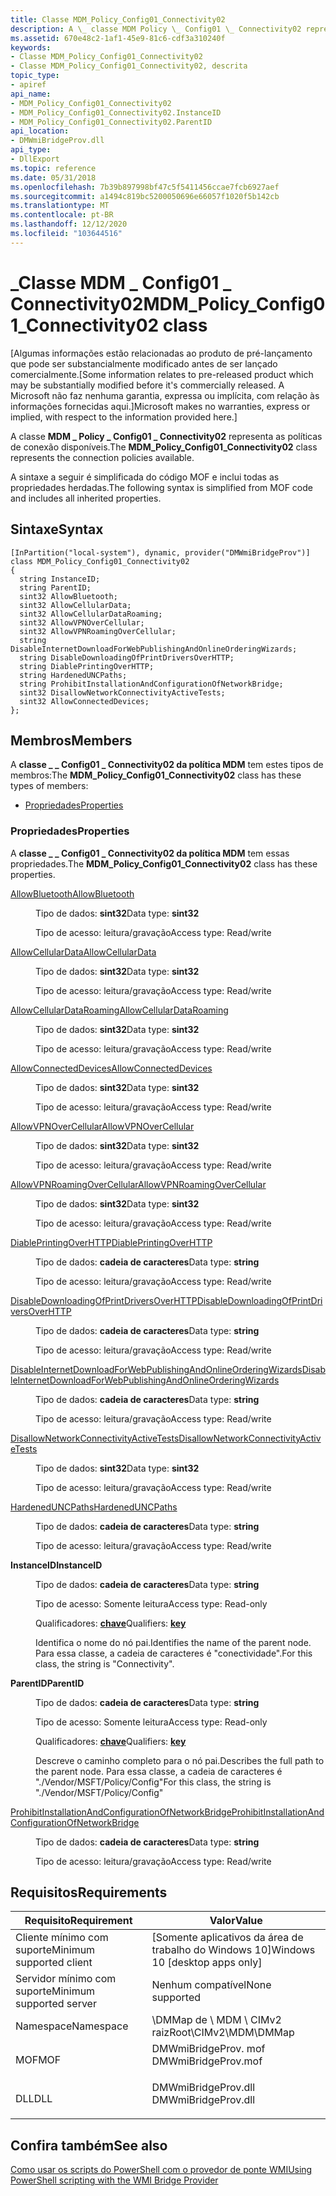 ```yaml
---
title: Classe MDM_Policy_Config01_Connectivity02
description: A \_ classe MDM Policy \_ Config01 \_ Connectivity02 representa as políticas de conexão disponíveis.
ms.assetid: 670e48c2-1af1-45e9-81c6-cdf3a310240f
keywords:
- Classe MDM_Policy_Config01_Connectivity02
- Classe MDM_Policy_Config01_Connectivity02, descrita
topic_type:
- apiref
api_name:
- MDM_Policy_Config01_Connectivity02
- MDM_Policy_Config01_Connectivity02.InstanceID
- MDM_Policy_Config01_Connectivity02.ParentID
api_location:
- DMWmiBridgeProv.dll
api_type:
- DllExport
ms.topic: reference
ms.date: 05/31/2018
ms.openlocfilehash: 7b39b897998bf47c5f5411456ccae7fcb6927aef
ms.sourcegitcommit: a1494c819bc5200050696e66057f1020f5b142cb
ms.translationtype: MT
ms.contentlocale: pt-BR
ms.lasthandoff: 12/12/2020
ms.locfileid: "103644516"
---
```

# <a name="mdm_policy_config01_connectivity02-class"></a><span data-ttu-id="4ec02-105">\_Classe MDM \_ Config01 \_ Connectivity02</span><span class="sxs-lookup"><span data-stu-id="4ec02-105">MDM\_Policy\_Config01\_Connectivity02 class</span></span>

<span data-ttu-id="4ec02-106">\[Algumas informações estão relacionadas ao produto de pré-lançamento que pode ser substancialmente modificado antes de ser lançado comercialmente.</span><span class="sxs-lookup"><span data-stu-id="4ec02-106">\[Some information relates to pre-released product which may be substantially modified before it's commercially released.</span></span> <span data-ttu-id="4ec02-107">A Microsoft não faz nenhuma garantia, expressa ou implícita, com relação às informações fornecidas aqui.\]</span><span class="sxs-lookup"><span data-stu-id="4ec02-107">Microsoft makes no warranties, express or implied, with respect to the information provided here.\]</span></span>

<span data-ttu-id="4ec02-108">A classe **MDM \_ Policy \_ Config01 \_ Connectivity02** representa as políticas de conexão disponíveis.</span><span class="sxs-lookup"><span data-stu-id="4ec02-108">The **MDM\_Policy\_Config01\_Connectivity02** class represents the connection policies available.</span></span>

<span data-ttu-id="4ec02-109">A sintaxe a seguir é simplificada do código MOF e inclui todas as propriedades herdadas.</span><span class="sxs-lookup"><span data-stu-id="4ec02-109">The following syntax is simplified from MOF code and includes all inherited properties.</span></span>

## <a name="syntax"></a><span data-ttu-id="4ec02-110">Sintaxe</span><span class="sxs-lookup"><span data-stu-id="4ec02-110">Syntax</span></span>

``` syntax
[InPartition("local-system"), dynamic, provider("DMWmiBridgeProv")]
class MDM_Policy_Config01_Connectivity02
{
  string InstanceID;
  string ParentID;
  sint32 AllowBluetooth;
  sint32 AllowCellularData;
  sint32 AllowCellularDataRoaming;
  sint32 AllowVPNOverCellular;
  sint32 AllowVPNRoamingOverCellular;
  string DisableInternetDownloadForWebPublishingAndOnlineOrderingWizards;
  string DisableDownloadingOfPrintDriversOverHTTP;
  string DiablePrintingOverHTTP;
  string HardenedUNCPaths;
  string ProhibitInstallationAndConfigurationOfNetworkBridge;
  sint32 DisallowNetworkConnectivityActiveTests;
  sint32 AllowConnectedDevices;
};
```

## <a name="members"></a><span data-ttu-id="4ec02-111">Membros</span><span class="sxs-lookup"><span data-stu-id="4ec02-111">Members</span></span>

<span data-ttu-id="4ec02-112">A **classe \_ \_ Config01 \_ Connectivity02 da política MDM** tem estes tipos de membros:</span><span class="sxs-lookup"><span data-stu-id="4ec02-112">The **MDM\_Policy\_Config01\_Connectivity02** class has these types of members:</span></span>

-   [<span data-ttu-id="4ec02-113">Propriedades</span><span class="sxs-lookup"><span data-stu-id="4ec02-113">Properties</span></span>](#properties)

### <a name="properties"></a><span data-ttu-id="4ec02-114">Propriedades</span><span class="sxs-lookup"><span data-stu-id="4ec02-114">Properties</span></span>

<span data-ttu-id="4ec02-115">A **classe \_ \_ Config01 \_ Connectivity02 da política MDM** tem essas propriedades.</span><span class="sxs-lookup"><span data-stu-id="4ec02-115">The **MDM\_Policy\_Config01\_Connectivity02** class has these properties.</span></span>

<dl> <dt>

[<span data-ttu-id="4ec02-116">AllowBluetooth</span><span class="sxs-lookup"><span data-stu-id="4ec02-116">AllowBluetooth</span></span>](/windows/client-management/mdm/policy-csp-connectivity#connectivity-allowbluetooth)
</dt> <dd> <dl> <dt>

<span data-ttu-id="4ec02-117">Tipo de dados: **sint32**</span><span class="sxs-lookup"><span data-stu-id="4ec02-117">Data type: **sint32**</span></span>
</dt> <dt>

<span data-ttu-id="4ec02-118">Tipo de acesso: leitura/gravação</span><span class="sxs-lookup"><span data-stu-id="4ec02-118">Access type: Read/write</span></span>
</dt> </dl>

</dd> <dt>

[<span data-ttu-id="4ec02-119">AllowCellularData</span><span class="sxs-lookup"><span data-stu-id="4ec02-119">AllowCellularData</span></span>](/windows/client-management/mdm/policy-csp-connectivity#connectivity-allowcellulardata)
</dt> <dd> <dl> <dt>

<span data-ttu-id="4ec02-120">Tipo de dados: **sint32**</span><span class="sxs-lookup"><span data-stu-id="4ec02-120">Data type: **sint32**</span></span>
</dt> <dt>

<span data-ttu-id="4ec02-121">Tipo de acesso: leitura/gravação</span><span class="sxs-lookup"><span data-stu-id="4ec02-121">Access type: Read/write</span></span>
</dt> </dl>

</dd> <dt>

[<span data-ttu-id="4ec02-122">AllowCellularDataRoaming</span><span class="sxs-lookup"><span data-stu-id="4ec02-122">AllowCellularDataRoaming</span></span>](/windows/client-management/mdm/policy-csp-connectivity#connectivity-allowcellulardataroaming)
</dt> <dd> <dl> <dt>

<span data-ttu-id="4ec02-123">Tipo de dados: **sint32**</span><span class="sxs-lookup"><span data-stu-id="4ec02-123">Data type: **sint32**</span></span>
</dt> <dt>

<span data-ttu-id="4ec02-124">Tipo de acesso: leitura/gravação</span><span class="sxs-lookup"><span data-stu-id="4ec02-124">Access type: Read/write</span></span>
</dt> </dl>

</dd> <dt>

[<span data-ttu-id="4ec02-125">AllowConnectedDevices</span><span class="sxs-lookup"><span data-stu-id="4ec02-125">AllowConnectedDevices</span></span>](/windows/client-management/mdm/policy-csp-connectivity#connectivity-allowconnecteddevices)
</dt> <dd> <dl> <dt>

<span data-ttu-id="4ec02-126">Tipo de dados: **sint32**</span><span class="sxs-lookup"><span data-stu-id="4ec02-126">Data type: **sint32**</span></span>
</dt> <dt>

<span data-ttu-id="4ec02-127">Tipo de acesso: leitura/gravação</span><span class="sxs-lookup"><span data-stu-id="4ec02-127">Access type: Read/write</span></span>
</dt> </dl>

</dd> <dt>

[<span data-ttu-id="4ec02-128">AllowVPNOverCellular</span><span class="sxs-lookup"><span data-stu-id="4ec02-128">AllowVPNOverCellular</span></span>](/windows/client-management/mdm/policy-csp-connectivity#connectivity-allowvpnovercellular)
</dt> <dd> <dl> <dt>

<span data-ttu-id="4ec02-129">Tipo de dados: **sint32**</span><span class="sxs-lookup"><span data-stu-id="4ec02-129">Data type: **sint32**</span></span>
</dt> <dt>

<span data-ttu-id="4ec02-130">Tipo de acesso: leitura/gravação</span><span class="sxs-lookup"><span data-stu-id="4ec02-130">Access type: Read/write</span></span>
</dt> </dl>

</dd> <dt>

[<span data-ttu-id="4ec02-131">AllowVPNRoamingOverCellular</span><span class="sxs-lookup"><span data-stu-id="4ec02-131">AllowVPNRoamingOverCellular</span></span>](/windows/client-management/mdm/policy-csp-connectivity#connectivity-allowvpnroamingovercellular)
</dt> <dd> <dl> <dt>

<span data-ttu-id="4ec02-132">Tipo de dados: **sint32**</span><span class="sxs-lookup"><span data-stu-id="4ec02-132">Data type: **sint32**</span></span>
</dt> <dt>

<span data-ttu-id="4ec02-133">Tipo de acesso: leitura/gravação</span><span class="sxs-lookup"><span data-stu-id="4ec02-133">Access type: Read/write</span></span>
</dt> </dl>

</dd> <dt>

[<span data-ttu-id="4ec02-134">DiablePrintingOverHTTP</span><span class="sxs-lookup"><span data-stu-id="4ec02-134">DiablePrintingOverHTTP</span></span>](/windows/client-management/mdm/policy-csp-connectivity#connectivity-diableprintingoverhttp)
</dt> <dd> <dl> <dt>

<span data-ttu-id="4ec02-135">Tipo de dados: **cadeia de caracteres**</span><span class="sxs-lookup"><span data-stu-id="4ec02-135">Data type: **string**</span></span>
</dt> <dt>

<span data-ttu-id="4ec02-136">Tipo de acesso: leitura/gravação</span><span class="sxs-lookup"><span data-stu-id="4ec02-136">Access type: Read/write</span></span>
</dt> </dl>

</dd> <dt>

[<span data-ttu-id="4ec02-137">DisableDownloadingOfPrintDriversOverHTTP</span><span class="sxs-lookup"><span data-stu-id="4ec02-137">DisableDownloadingOfPrintDriversOverHTTP</span></span>](/windows/client-management/mdm/policy-csp-connectivity#connectivity-disabledownloadingofprintdriversoverhttp)
</dt> <dd> <dl> <dt>

<span data-ttu-id="4ec02-138">Tipo de dados: **cadeia de caracteres**</span><span class="sxs-lookup"><span data-stu-id="4ec02-138">Data type: **string**</span></span>
</dt> <dt>

<span data-ttu-id="4ec02-139">Tipo de acesso: leitura/gravação</span><span class="sxs-lookup"><span data-stu-id="4ec02-139">Access type: Read/write</span></span>
</dt> </dl>

</dd> <dt>

[<span data-ttu-id="4ec02-140">DisableInternetDownloadForWebPublishingAndOnlineOrderingWizards</span><span class="sxs-lookup"><span data-stu-id="4ec02-140">DisableInternetDownloadForWebPublishingAndOnlineOrderingWizards</span></span>](/windows/client-management/mdm/policy-csp-connectivity#connectivity-disableinternetdownloadforwebpublishingandonlineorderingwizards)
</dt> <dd> <dl> <dt>

<span data-ttu-id="4ec02-141">Tipo de dados: **cadeia de caracteres**</span><span class="sxs-lookup"><span data-stu-id="4ec02-141">Data type: **string**</span></span>
</dt> <dt>

<span data-ttu-id="4ec02-142">Tipo de acesso: leitura/gravação</span><span class="sxs-lookup"><span data-stu-id="4ec02-142">Access type: Read/write</span></span>
</dt> </dl>

</dd> <dt>

[<span data-ttu-id="4ec02-143">DisallowNetworkConnectivityActiveTests</span><span class="sxs-lookup"><span data-stu-id="4ec02-143">DisallowNetworkConnectivityActiveTests</span></span>](/windows/client-management/mdm/policy-csp-connectivity#connectivity-disallownetworkconnectivityactivetests)
</dt> <dd> <dl> <dt>

<span data-ttu-id="4ec02-144">Tipo de dados: **sint32**</span><span class="sxs-lookup"><span data-stu-id="4ec02-144">Data type: **sint32**</span></span>
</dt> <dt>

<span data-ttu-id="4ec02-145">Tipo de acesso: leitura/gravação</span><span class="sxs-lookup"><span data-stu-id="4ec02-145">Access type: Read/write</span></span>
</dt> </dl>

</dd> <dt>

[<span data-ttu-id="4ec02-146">HardenedUNCPaths</span><span class="sxs-lookup"><span data-stu-id="4ec02-146">HardenedUNCPaths</span></span>](/windows/client-management/mdm/policy-csp-connectivity#connectivity-hardeneduncpaths)
</dt> <dd> <dl> <dt>

<span data-ttu-id="4ec02-147">Tipo de dados: **cadeia de caracteres**</span><span class="sxs-lookup"><span data-stu-id="4ec02-147">Data type: **string**</span></span>
</dt> <dt>

<span data-ttu-id="4ec02-148">Tipo de acesso: leitura/gravação</span><span class="sxs-lookup"><span data-stu-id="4ec02-148">Access type: Read/write</span></span>
</dt> </dl>

</dd> <dt>

<span data-ttu-id="4ec02-149">**InstanceID**</span><span class="sxs-lookup"><span data-stu-id="4ec02-149">**InstanceID**</span></span>
</dt> <dd> <dl> <dt>

<span data-ttu-id="4ec02-150">Tipo de dados: **cadeia de caracteres**</span><span class="sxs-lookup"><span data-stu-id="4ec02-150">Data type: **string**</span></span>
</dt> <dt>

<span data-ttu-id="4ec02-151">Tipo de acesso: Somente leitura</span><span class="sxs-lookup"><span data-stu-id="4ec02-151">Access type: Read-only</span></span>
</dt> <dt>

<span data-ttu-id="4ec02-152">Qualificadores: [ **chave**](/windows/desktop/WmiSdk/key-qualifier)</span><span class="sxs-lookup"><span data-stu-id="4ec02-152">Qualifiers: [**key**](/windows/desktop/WmiSdk/key-qualifier)</span></span>
</dt> </dl>

<span data-ttu-id="4ec02-153">Identifica o nome do nó pai.</span><span class="sxs-lookup"><span data-stu-id="4ec02-153">Identifies the name of the parent node.</span></span> <span data-ttu-id="4ec02-154">Para essa classe, a cadeia de caracteres é "conectividade".</span><span class="sxs-lookup"><span data-stu-id="4ec02-154">For this class, the string is "Connectivity".</span></span>

</dd> <dt>

<span data-ttu-id="4ec02-155">**ParentID**</span><span class="sxs-lookup"><span data-stu-id="4ec02-155">**ParentID**</span></span>
</dt> <dd> <dl> <dt>

<span data-ttu-id="4ec02-156">Tipo de dados: **cadeia de caracteres**</span><span class="sxs-lookup"><span data-stu-id="4ec02-156">Data type: **string**</span></span>
</dt> <dt>

<span data-ttu-id="4ec02-157">Tipo de acesso: Somente leitura</span><span class="sxs-lookup"><span data-stu-id="4ec02-157">Access type: Read-only</span></span>
</dt> <dt>

<span data-ttu-id="4ec02-158">Qualificadores: [ **chave**](/windows/desktop/WmiSdk/key-qualifier)</span><span class="sxs-lookup"><span data-stu-id="4ec02-158">Qualifiers: [**key**](/windows/desktop/WmiSdk/key-qualifier)</span></span>
</dt> </dl>

<span data-ttu-id="4ec02-159">Descreve o caminho completo para o nó pai.</span><span class="sxs-lookup"><span data-stu-id="4ec02-159">Describes the full path to the parent node.</span></span> <span data-ttu-id="4ec02-160">Para essa classe, a cadeia de caracteres é "./Vendor/MSFT/Policy/Config"</span><span class="sxs-lookup"><span data-stu-id="4ec02-160">For this class, the string is "./Vendor/MSFT/Policy/Config"</span></span>

</dd> <dt>

[<span data-ttu-id="4ec02-161">ProhibitInstallationAndConfigurationOfNetworkBridge</span><span class="sxs-lookup"><span data-stu-id="4ec02-161">ProhibitInstallationAndConfigurationOfNetworkBridge</span></span>](/windows/client-management/mdm/policy-csp-connectivity#connectivity-prohibitinstallationandconfigurationofnetworkbridge)
</dt> <dd> <dl> <dt>

<span data-ttu-id="4ec02-162">Tipo de dados: **cadeia de caracteres**</span><span class="sxs-lookup"><span data-stu-id="4ec02-162">Data type: **string**</span></span>
</dt> <dt>

<span data-ttu-id="4ec02-163">Tipo de acesso: leitura/gravação</span><span class="sxs-lookup"><span data-stu-id="4ec02-163">Access type: Read/write</span></span>
</dt> </dl>

</dd> </dl>

## <a name="requirements"></a><span data-ttu-id="4ec02-164">Requisitos</span><span class="sxs-lookup"><span data-stu-id="4ec02-164">Requirements</span></span>



| <span data-ttu-id="4ec02-165">Requisito</span><span class="sxs-lookup"><span data-stu-id="4ec02-165">Requirement</span></span> | <span data-ttu-id="4ec02-166">Valor</span><span class="sxs-lookup"><span data-stu-id="4ec02-166">Value</span></span> |
|-------------------------------------|------------------------------------------------------------------------------------------------|
| <span data-ttu-id="4ec02-167">Cliente mínimo com suporte</span><span class="sxs-lookup"><span data-stu-id="4ec02-167">Minimum supported client</span></span><br/> | <span data-ttu-id="4ec02-168">\[Somente aplicativos da área de trabalho do Windows 10\]</span><span class="sxs-lookup"><span data-stu-id="4ec02-168">Windows 10 \[desktop apps only\]</span></span><br/>                                                    |
| <span data-ttu-id="4ec02-169">Servidor mínimo com suporte</span><span class="sxs-lookup"><span data-stu-id="4ec02-169">Minimum supported server</span></span><br/> | <span data-ttu-id="4ec02-170">Nenhum compatível</span><span class="sxs-lookup"><span data-stu-id="4ec02-170">None supported</span></span><br/>                                                                      |
| <span data-ttu-id="4ec02-171">Namespace</span><span class="sxs-lookup"><span data-stu-id="4ec02-171">Namespace</span></span><br/>                | <span data-ttu-id="4ec02-172">\\DMMap de \\ MDM \\ CIMv2 raiz</span><span class="sxs-lookup"><span data-stu-id="4ec02-172">Root\\CIMv2\\MDM\\DMMap</span></span><br/>                                                             |
| <span data-ttu-id="4ec02-173">MOF</span><span class="sxs-lookup"><span data-stu-id="4ec02-173">MOF</span></span><br/>                      | <dl> <span data-ttu-id="4ec02-174"><dt>DMWmiBridgeProv. mof</dt></span><span class="sxs-lookup"><span data-stu-id="4ec02-174"><dt>DMWmiBridgeProv.mof</dt></span></span> </dl> |
| <span data-ttu-id="4ec02-175">DLL</span><span class="sxs-lookup"><span data-stu-id="4ec02-175">DLL</span></span><br/>                      | <dl> <span data-ttu-id="4ec02-176"><dt>DMWmiBridgeProv.dll</dt></span><span class="sxs-lookup"><span data-stu-id="4ec02-176"><dt>DMWmiBridgeProv.dll</dt></span></span> </dl> |



## <a name="see-also"></a><span data-ttu-id="4ec02-177">Confira também</span><span class="sxs-lookup"><span data-stu-id="4ec02-177">See also</span></span>

<dl> <dt>

[<span data-ttu-id="4ec02-178">Como usar os scripts do PowerShell com o provedor de ponte WMI</span><span class="sxs-lookup"><span data-stu-id="4ec02-178">Using PowerShell scripting with the WMI Bridge Provider</span></span>](/windows/client-management/mdm/using-powershell-scripting-with-the-wmi-bridge-provider)
</dt> </dl>

 

